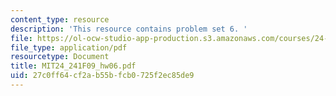 ```yaml
---
content_type: resource
description: 'This resource contains problem set 6. '
file: https://ol-ocw-studio-app-production.s3.amazonaws.com/courses/24-241-logic-i-fall-2009/27c0ff64cf2ab55bfcb0725f2ec85de9_MIT24_241F09_hw06.pdf
file_type: application/pdf
resourcetype: Document
title: MIT24_241F09_hw06.pdf
uid: 27c0ff64-cf2a-b55b-fcb0-725f2ec85de9
---
```

